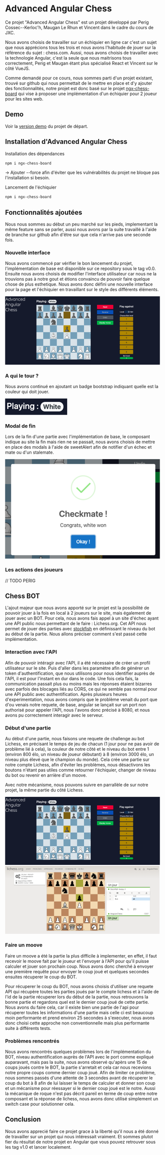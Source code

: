    # Advanced Angular Chess

   Ce projet "Advanced Angular Chess" est un projet développé par Perig Cossec--Kerloc'h, Maugan Le Rhun et Vincent dans le cadre du cours de JXC.

   Nous avons choisis de travailler sur un échiquier en ligne car c'est un sujet que nous apprécions tous les trois et nous avons l'habitude de jouer sur la référence du sujet : chess.com. Aussi, nous avons choisis de travailler avec la technologie Angular, c'est la seule que nous maitrisons tous correctement, Perig et Maugan étant plus spécialisé React et Vincent sur le côté VueJS.

   Comme demandé pour ce cours, nous sommes parti d'un projet existant, trouvé sur github qui nous permettait de le mettre en place et d'y ajouter des fonctionnalités, notre projet est donc basé sur le projet [ngx-chess-board](https://grzegorz103.github.io/ngx-chess-board/chess-board/index.html) qui vise à proposer une implémentation d'un échiquier pour 2 joueur pour les sites web.

   ## Demo
   Voir la  [version demo](https://grzegorz103.github.io/ngx-chess-board/chess-board/index.html) du projet de départ.


   ## Installation d'Advanced Angular Chess
   Installation des dépendances
   ```bash
   npm i ngx-chess-board
   ```
   -> Ajouter --force afin d'éviter que les vulnérabilités du projet ne bloque pas l'installation si besoin.

   Lancement de l'échiquier
   ```bash
   npm i ngx-chess-board
   ```

   ## Fonctionnalités ajoutées

   Nous nous sommes au début un peu marché sur les pieds, implementant la même feature sans se parler, aussi nous avons par la suite travaillé à l'aide de branche sur github afin d'être sur que cela n'arrive pas une seconde fois.

   ### Nouvelle interface

   Nous avons commencé par vérifier le bon lancement du projet, l'implémentation de base est disponible sur ce repository sous le tag v0.0. Ensuite nous avons choisis de modifier l'interface utilisateur car nous ne la trouvions pas à notre gout et étions convaincu de pouvoir faire quelque chose de plus esthetique. Nous avons donc défini une nouvelle interface pour la page et l'échiquier en travaillant sur le style des différents éléments.

   ![Alt text](./doc/chess1.png)

   ### A qui le tour ?

   Nous avons continué en ajoutant un badge bootstrap indiquant quelle est la couleur qui doit jouer.

   ![Alt text](./doc/whosplaying.png)

   ### Modal de fin

   Lors de la fin d'une partie avec l'implémentation de base, le composant indique au site la fin mais rien ne se passait, nous avons choisis de mettre en place des modals à l'aide de sweetAlert afin de notifier d'un échec et mate ou d'un stalemate.

   ![Alt text](./doc/checkmate.png)

   ### Les actions des joueurs

   // TODO PERIG

   ## Chess BOT

   L'ajout majeur que nous avons apporté sur le projet est la possibilité de pouvoir jouer à la fois en local à 2 joueurs sur le site, mais également de jouer avec un BOT. Pour cela, nous avons fais appel à un site d'échec ayant une API public nous permettant de le faire : Lichess.org. Cet API nous permet de jouer des parties avec [stockfish](https://fr.wikipedia.org/wiki/Stockfish_(programme_d%27%C3%A9checs)) en définissant le niveau du bot au début de la partie. Nous allons préciser comment s'est passé cette implémentation.

   ### Interaction avec l'API

   Afin de pouvoir intéragir avec l'API, il a été nécessaire de créer un profil utilisateur sur le site. Puis d'aller dans les paramètre afin de générer un token d'authentification, que nous utilisons pour nous identifier auprès de l'API, il est pour l'instant en dur dans le code. Une fois cela fais, la communication passait plus ou moins mais les réponses étaient bizarres avec parfois des blocages liés au CORS, ce qui ne semble pas normal pour une API public avec authentification. Après plusieurs heures d'experimentation, nous avons compris que le problème venait du port que d'ou venais notre requete, de base, angular se lançait sur un port non authorisé pour appeler l'API, nous l'avons donc précisé à 8080, et nous avons pu correctement interagir avec le serveur.

   ### Début d'une partie

   Au début d'une partie, nous faisons une requete de challenge au bot Lichess, en précisant le temps de jeu de chacun (1 jour pour ne pas avoir de problème lié à cela), la couleur de notre côté et le niveau du bot entre 1 (environ 800 élo, un niveau de joueur débutant) à 8 (environ 3000 élo, un niveau plus élevé que le champion du monde). Cela crée une partie sur notre compte Lichess, afin d'éviter les problèmes, nous désactivons les boutons n'étant pas utiles comme retourner l'échiquier, changer de niveau du bot ou revenir en arrière d'un moove.

   Avec notre mécanisme, nous pouvons suivre en parrallèle de sur notre projet, la même partie du côté Lichess.

   ![Alt text](./doc/chess1.png)
   ![Alt text](./doc/lichess.png)

   ### Faire un moove

   Faire un moove a été la partie la plus difficile à implementer, en effet, il faut recevoir le moove fait par le joueur et l'envoyer à l'API pour qu'il puisse calculer et jouer son prochain coup. Nous avons donc cherché à envoyer une première requête pour envoyer le coup joué et quelques secondes ensuites récuperer le coup du BOT. 

   Pour récuperer le coup du BOT, nous avons choisis d'utiliser une requete API qui récupère toutes les parties joués par le compte lichess et à l'aide de l'id de la partie récuperer lors du début de la partie, nous retrouvons la bonne partie et regardons quel est le dernier coup joué de cette partie. Nous avons du faire cela, car il existe bien une partie de l'api pour récuperer toutes les informations d'une partie mais celle ci est beaucoup moin performante et prend environ 25 secondes à s'executer, nous avons donc choisi cette approche non conventionnelle mais plus performante suite à différents tests.

   ### Problèmes rencontrés

   Nous avons rencontrés quelques problèmes lors de l'implémentation du BOT, niveau authentification auprès de l'API avec le port comme expliqué auparavant, mais pas la suite, nous avons observé qu'apèrs une 15 de coups joués contre le BOT, la partie s'arretait et cela car nous recevions notre propre coups comme dernier coup joué. Afin de limiter ce problème, nous sommes passés d'une attente de 3 secondes avant de récuperer le coup du bot à 8 afin de lui laisser le temps de calculer et donner son coup et un mécanisme pour réessayer si le dernier coup joué est le notre.
   Aussi la mécanique de roque n'est pas décrit pareil en terme de coup entre notre composant et la réponse de lichess, nous avons donc utilisé simplement un switch case pour solutionner cela.

   ## Conclusion

   Nous avons apprecié faire ce projet grace à la liberté qu'il nous a été donné de travailler sur un projet qui nous intéressait vraiment. Et sommes plutot fier du résultat de notre projet en Angular que vous pouvez retrouver sous les tag v1.0 et lancer localement.


